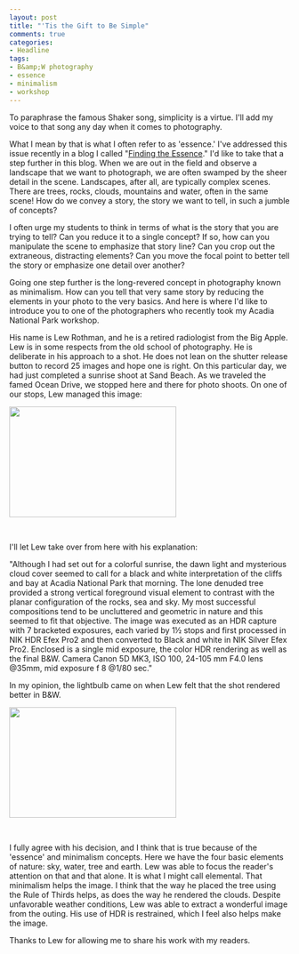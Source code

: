```yaml
---
layout: post
title: "'Tis the Gift to Be Simple"
comments: true
categories:
- Headline
tags:
- B&amp;W photography
- essence
- minimalism
- workshop
---
```

To paraphrase the famous Shaker song, simplicity is a virtue. I'll add my voice to that song any day when it comes to photography.

What I mean by that is what I often refer to as 'essence.' I've addressed this issue recently in a blog I called "<a href="http://blog.lesterpickerphoto.com/2012/11/08/finding-the-essence/">Finding the Essence</a>." I'd like to take that a step further in this blog. When we are out in the field and observe a landscape that we want to photograph, we are often swamped by the sheer detail in the scene. Landscapes, after all, are typically complex scenes. There are trees, rocks, clouds, mountains and water, often in the same scene! How do we convey a story, the story we want to tell, in such a jumble of concepts?

I often urge my students to think in terms of what is the story that you are trying to tell? Can you reduce it to a single concept? If so, how can you manipulate the scene to emphasize that story line? Can you crop out the extraneous, distracting elements? Can you move the focal point to better tell the story or emphasize one detail over another?

Going one step further is the long-revered concept in photography known as minimalism. How can you tell that very same story by reducing the elements in your photo to the very basics. And here is where I'd like to introduce you to one of the photographers who recently took my Acadia National Park workshop.

His name is Lew Rothman, and he is a retired radiologist from the Big Apple. Lew is in some respects from the old school of photography. He is deliberate in his approach to a shot. He does not lean on the shutter release button to record 25 images and hope one is right. On this particular day, we had just completed a sunrise shoot at Sand Beach. As we traveled the famed Ocean Drive, we stopped here and there for photo shoots. On one of our stops, Lew managed this image:

<a href="http://blog.lesterpickerphoto.com/wp-content/uploads/2012/11/O6C6835_HDR.jpg"><img class="alignnone size-medium wp-image-2464" title="_O6C6835_HDR" src="http://blog.lesterpickerphoto.com/wp-content/uploads/2012/11/O6C6835_HDR-300x199.jpg" alt="" width="300" height="199"></a>

 

I'll let Lew take over from here with his explanation:

"Although I had set out for a colorful sunrise, the dawn light and mysterious cloud cover seemed to call for a black and white interpretation of the cliffs and bay at Acadia National Park that morning. The lone denuded tree provided a strong vertical foreground visual element to contrast with the planar configuration of the rocks, sea and sky. My most successful compositions tend to be uncluttered and geometric in nature and this seemed to fit that objective. The image was executed as an HDR capture with 7 bracketed exposures, each varied by 1½ stops and first processed in NIK HDR Efex Pro2 and then converted to Black and white in NIK Silver Efex Pro2. Enclosed is a single mid exposure, the color HDR rendering as well as the final B&amp;W. Camera Canon 5D MK3, ISO 100, 24-105 mm F4.0 lens @35mm, mid exposure f 8 @1/80 sec."

In my opinion, the lightbulb came on when Lew felt that the shot rendered better in B&amp;W.

<a href="http://blog.lesterpickerphoto.com/wp-content/uploads/2012/11/O6C6835_HDR-Edit.jpg"><img class="alignnone size-medium wp-image-2465" title="_O6C6835_HDR-Edit" src="http://blog.lesterpickerphoto.com/wp-content/uploads/2012/11/O6C6835_HDR-Edit-300x199.jpg" alt="" width="300" height="199"></a>

 

I fully agree with his decision, and I think that is true because of the 'essence' and minimalism concepts. Here we have the four basic elements of nature: sky, water, tree and earth. Lew was able to focus the reader's attention on that and that alone. It is what I might call elemental. That minimalism helps the image. I think that the way he placed the tree using the Rule of Thirds helps, as does the way he rendered the clouds. Despite unfavorable weather conditions, Lew was able to extract a wonderful image from the outing. His use of HDR is restrained, which I feel also helps make the image.

Thanks to Lew for allowing me to share his work with my readers.

 